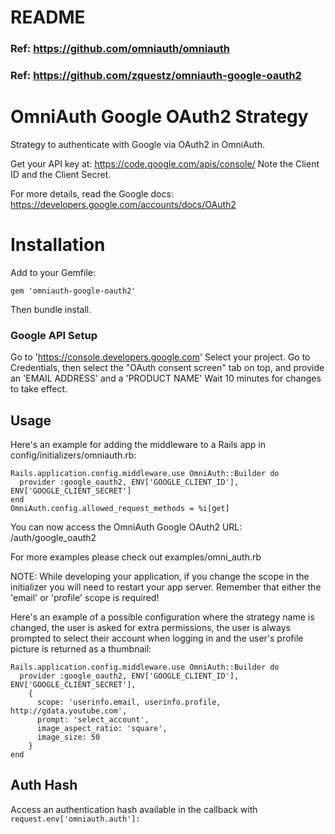 # README

### Ref:  https://github.com/omniauth/omniauth

### Ref: https://github.com/zquestz/omniauth-google-oauth2

# OmniAuth Google OAuth2 Strategy
Strategy to authenticate with Google via OAuth2 in OmniAuth.

Get your API key at: https://code.google.com/apis/console/ Note the Client ID and the Client Secret.

For more details, read the Google docs: https://developers.google.com/accounts/docs/OAuth2

# Installation
Add to your Gemfile:

`gem 'omniauth-google-oauth2'`

Then bundle install.

### Google API Setup
Go to 'https://console.developers.google.com'
Select your project.
Go to Credentials, then select the "OAuth consent screen" tab on top, and provide an 'EMAIL ADDRESS' and a 'PRODUCT NAME'
Wait 10 minutes for changes to take effect.

## Usage
Here's an example for adding the middleware to a Rails app in config/initializers/omniauth.rb:

```
Rails.application.config.middleware.use OmniAuth::Builder do
  provider :google_oauth2, ENV['GOOGLE_CLIENT_ID'], ENV['GOOGLE_CLIENT_SECRET']
end
OmniAuth.config.allowed_request_methods = %i[get]
```

You can now access the OmniAuth Google OAuth2 URL: /auth/google_oauth2

For more examples please check out examples/omni_auth.rb

NOTE: While developing your application, if you change the scope in the initializer you will need to restart your app server. Remember that either the 'email' or 'profile' scope is required!

Here's an example of a possible configuration where the strategy name is changed, the user is asked for extra permissions, the user is always prompted to select their account when logging in and the user's profile picture is returned as a thumbnail:

```
Rails.application.config.middleware.use OmniAuth::Builder do
  provider :google_oauth2, ENV['GOOGLE_CLIENT_ID'], ENV['GOOGLE_CLIENT_SECRET'],
    {
      scope: 'userinfo.email, userinfo.profile, http://gdata.youtube.com',
      prompt: 'select_account',
      image_aspect_ratio: 'square',
      image_size: 50
    }
end
```

## Auth Hash
Access an authentication hash available in the callback with `request.env['omniauth.auth']:`
